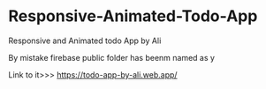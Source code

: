 # Responsive-Animated-Todo-App
Responsive and Animated todo App by Ali


By mistake firebase public folder has beenm named as y

Link to it>>>
https://todo-app-by-ali.web.app/
